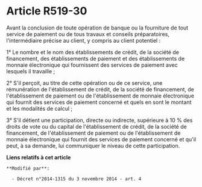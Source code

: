 # Article R519-30

Avant la conclusion de toute opération de banque ou la fourniture de tout service de paiement ou de tous travaux et conseils
préparatoires, l'intermédiaire précise au client, y compris au client potentiel : 

1° Le nombre et le nom des établissements de crédit, de la société de financement, des établissements de paiement et des
établissements de monnaie électronique qui fournissent des services de paiement avec lesquels il travaille ; 

2° S'il perçoit, au titre de cette opération ou de ce service, une rémunération de l'établissement de crédit, de la société
de financement, de l'établissement de paiement ou de l'établissement de monnaie électronique qui fournit des services de
paiement concerné et quels en sont le montant et les modalités de calcul ; 

3° S'il détient une participation, directe ou indirecte, supérieure à 10 % des droits de vote ou du capital de
l'établissement de crédit, de la société de financement, de l'établissement de paiement ou de l'établissement de monnaie
électronique qui fournit des services de paiement concerné et qu'il peut, à sa demande, lui communiquer le niveau de cette
participation.

**Liens relatifs à cet article**

	**Modifié par**:

	  - Décret n°2014-1315 du 3 novembre 2014 - art. 4
